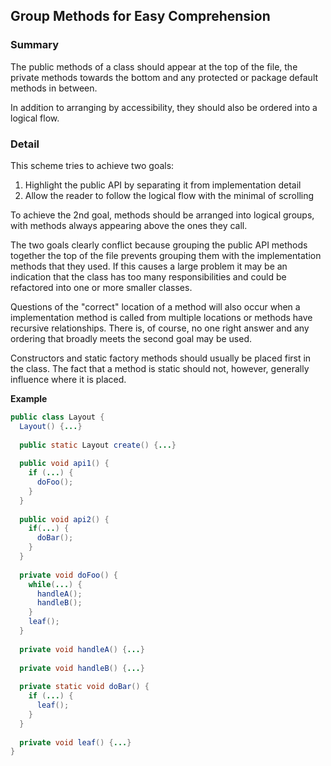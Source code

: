 ## Group Methods for Easy Comprehension

### Summary

The public methods of a class should appear at the top of the file, the private methods towards the bottom and any protected or package default methods in between.

In addition to arranging by accessibility, they should also be ordered into a logical flow. 

### Detail 

This scheme tries to achieve two goals:

1. Highlight the public API by separating it from implementation detail
2. Allow the reader to follow the logical flow with the minimal of scrolling

To achieve the 2nd goal, methods should be arranged into logical groups, with methods always appearing above the ones they call. 

The two goals clearly conflict because grouping the public API methods together the top of the file prevents grouping them with the implementation methods that they used. If this causes a large problem it may be an indication that the class has too many responsibilities and could be refactored into one or more smaller classes. 

Questions of the "correct" location of a method will also occur when a implementation method is called from multiple locations or methods have recursive relationships. There is, of course, no one right answer and any ordering that broadly meets the second goal may be used.

Constructors and static factory methods should usually be placed first in the class. The fact that a method is static should not, however, generally influence where it is placed.

**Example**

```java
public class Layout {
  Layout() {...}
  
  public static Layout create() {...}
  
  public void api1() {
    if (...) {
      doFoo();
    }
  }
  
  public void api2() {
    if(...) {
      doBar();
    }
  }
  
  private void doFoo() {
    while(...) {
      handleA();
      handleB();
    }
    leaf();
  }
  
  private void handleA() {...}
  
  private void handleB() {...}
  
  private static void doBar() {
    if (...) {
      leaf();
    }
  }
  
  private void leaf() {...}  
}

```
